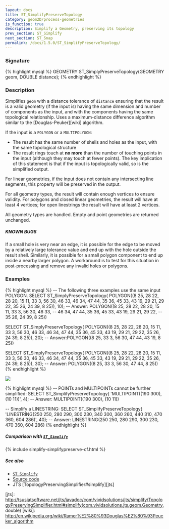 ```yaml
---
layout: docs
title: ST_SimplifyPreserveTopology
category: geom2D/process-geometries
is_function: true
description: Simplify a Geometry, preserving its topology
prev_section: ST_Simplify
next_section: ST_Snap
permalink: /docs/1.5.0/ST_SimplifyPreserveTopology/
---
```


### Signature

{% highlight mysql %}
GEOMETRY ST_SimplyPreserveTopology(GEOMETRY geom, DOUBLE distance);
{% endhighlight %}

### Description

Simplifies `geom` with a distance tolerance of `distance` ensuring
that the result is a valid geometry (if the input is) having the
same dimension and number of components as the input, and with the
components having the same topological relationship.
Uses a maximum-distance difference algorithm similar to the
[Douglas-Peuker][wiki] algorithm.

If the input is a `POLYGON` or a `MULTIPOLYGON`:

* The result has the same number of shells and holes as the input,
  with the same topological structure
* The result rings touch at **no more** than the number of touching
  points in the input (although they may touch at fewer points).
  The key implication of this statement is that if the input is
  topologically valid, so is the simplified output.

For linear geometries, if the input does not contain any
intersecting line segments, this property will be preserved in the
output.

For all geometry types, the result will contain enough vertices to
ensure validity.  For polygons and closed linear geometries, the
result will have at least 4 vertices; for open linestrings the
result will have at least 2 vertices.

All geometry types are handled.  Empty and point geometries are
returned unchanged.

<div class="note warning">
    <h5>KNOWN BUGS</h5>
    <p>If a small hole is very near an edge, it is possible for the
    edge to be moved by a relatively large tolerance value and end
    up with the hole outside the result shell.  Similarly, it is
    possible for a small polygon component to end up inside a nearby
    larger polygon.  A workaround is to test for this situation in
    post-processing and remove any invalid holes or polygons.</p>
</div>

### Examples

{% highlight mysql %}
-- The following three examples use the same input POLYGON.
SELECT ST_SimplyPreserveTopology(
           POLYGON((8 25, 28 22, 28 20, 15 11, 33 3, 56 30, 46 33,
                    46 34, 47 44, 35 36, 45 33, 43 19, 29 21, 29 22,
                    35 26, 24 39, 8 25)), 10);
-- Answer: POLYGON((8 25, 28 22, 28 20, 15 11, 33 3, 56 30, 46 33,
--                  46 34, 47 44, 35 36, 45 33, 43 19, 29 21, 29 22,
--                  35 26, 24 39, 8 25))

SELECT ST_SimplyPreserveTopology(
           POLYGON((8 25, 28 22, 28 20, 15 11, 33 3, 56 30, 46 33,
                    46 34, 47 44, 35 36, 45 33, 43 19, 29 21, 29 22,
                    35 26, 24 39, 8 25)), 20);
-- Answer:POLYGON((8 25, 33 3, 56 30, 47 44, 43 19, 8 25))

SELECT ST_SimplyPreserveTopology(
           POLYGON((8 25, 28 22, 28 20, 15 11, 33 3, 56 30, 46 33,
                    46 34, 47 44, 35 36, 45 33, 43 19, 29 21, 29 22,
                    35 26, 24 39, 8 25)), 30);
-- Answer: POLYGON((8 25, 33 3, 56 30, 47 44, 8 25))
{% endhighlight %}

<img class="displayed" src="../ST_SimplifyPreserveTopology.png"/>

{% highlight mysql %}
-- POINTs and MULTIPOINTs cannot be further simplified:
SELECT ST_SimplifyPreserveTopology(
            'MULTIPOINT((190 300), (10 11))', 4);
-- Answer:   MULTIPOINT((190 300), (10 11))

-- Simplify a LINESTRING:
SELECT ST_SimplifyPreserveTopology(
            'LINESTRING(250 250, 280 290, 300 230, 340 300, 360 260,
                        440 310, 470 360, 604 286)',
            40);
-- Answer:   LINESTRING(250 250, 280 290, 300 230, 470 360, 604 286)
{% endhighlight %}

##### Comparison with [`ST_Simplify`](../ST_Simplify)

{% include simplify-simplifypreserve-cf.html %}

##### See also

* [`ST_Simplify`](../ST_Simplify)
* <a href="https://github.com/orbisgis/h2gis/blob/master/h2gis-functions/src/main/java/org/h2gis/functions/spatial/generalize/ST_SimplifyPreserveTopology.java" target="_blank">Source code</a>
* JTS [TopologyPreservingSimplifier#simplify][jts]

[jts]: http://tsusiatsoftware.net/jts/javadoc/com/vividsolutions/jts/simplify/TopologyPreservingSimplifier.html#simplify(com.vividsolutions.jts.geom.Geometry, double)
[wiki]: http://en.wikipedia.org/wiki/Ramer%E2%80%93Douglas%E2%80%93Peucker_algorithm
